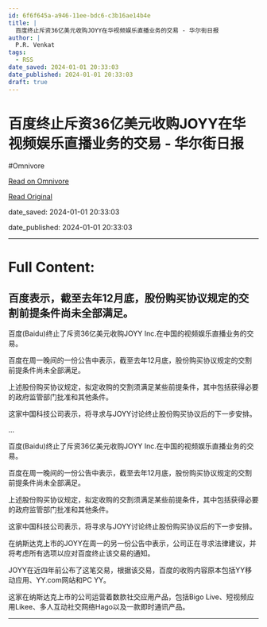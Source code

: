 ```yaml
---
id: 6f6f645a-a946-11ee-bdc6-c3b16ae14b4e
title: |
  百度终止斥资36亿美元收购JOYY在华视频娱乐直播业务的交易 - 华尔街日报
author: |
  P.R. Venkat
tags:
  - RSS
date_saved: 2024-01-01 20:33:03
date_published: 2024-01-01 20:33:03
draft: true
---
```


# 百度终止斥资36亿美元收购JOYY在华视频娱乐直播业务的交易 - 华尔街日报
#Omnivore

[Read on Omnivore](https://omnivore.app/me/36-joyy-18cc939a3f6)

[Read Original](https://cn.wsj.com/amp/articles/%E7%99%BE%E5%BA%A6%E7%BB%88%E6%AD%A2%E6%96%A5%E8%B5%8436%E4%BA%BF%E7%BE%8E%E5%85%83%E6%94%B6%E8%B4%ADjoyy%E5%9C%A8%E5%8D%8E%E8%A7%86%E9%A2%91%E5%A8%B1%E4%B9%90%E7%9B%B4%E6%92%AD%E4%B8%9A%E5%8A%A1%E7%9A%84%E4%BA%A4%E6%98%93-394e8092)

date_saved: 2024-01-01 20:33:03

date_published: 2024-01-01 20:33:03

--- 

# Full Content: 

## 百度表示，截至去年12月底，股份购买协议规定的交割前提条件尚未全部满足。

百度(Baidu)终止了斥资36亿美元收购JOYY Inc.在中国的视频娱乐直播业务的交易。

百度在周一晚间的一份公告中表示，截至去年12月底，股份购买协议规定的交割前提条件尚未全部满足。

上述股份购买协议规定，拟定收购的交割须满足某些前提条件，其中包括获得必要的政府监管部门批准和其他条件。

这家中国科技公司表示，将寻求与JOYY讨论终止股份购买协议后的下一步安排。

...

百度(Baidu)终止了斥资36亿美元收购JOYY Inc.在中国的视频娱乐直播业务的交易。

百度在周一晚间的一份公告中表示，截至去年12月底，股份购买协议规定的交割前提条件尚未全部满足。

上述股份购买协议规定，拟定收购的交割须满足某些前提条件，其中包括获得必要的政府监管部门批准和其他条件。

这家中国科技公司表示，将寻求与JOYY讨论终止股份购买协议后的下一步安排。

在纳斯达克上市的JOYY在周一的另一份公告中表示，公司正在寻求法律建议，并将考虑所有选项以应对百度终止该交易的通知。

JOYY在近四年前公布了这笔交易，根据该交易，百度的收购内容原本包括YY移动应用、YY.com网站和PC YY。

这家在纳斯达克上市的公司运营着数款社交应用产品，包括Bigo Live、短视频应用Likee、多人互动社交网络Hago以及一款即时通讯产品。

---

